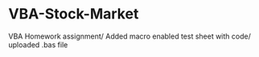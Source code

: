 # VBA-Stock-Market
VBA Homework assignment/
Added macro enabled test sheet with code/
uploaded .bas file

